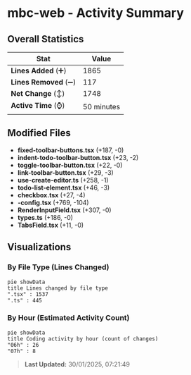 # mbc-web - Activity Summary 

## Overall Statistics

| Stat                   | Value                                                             |
| ---------------------- | ----------------------------------------------------------------- |
| **Lines Added** (➕)   | 1865                                          |
| **Lines Removed** (➖) | 117                                        |
| **Net Change** (↕)    | 1748                |
| **Active Time** (⌚)   | 50 minutes |


## Modified Files
- **fixed-toolbar-buttons.tsx** (+187, -0)
- **indent-todo-toolbar-button.tsx** (+23, -2)
- **toggle-toolbar-button.tsx** (+22, -0)
- **link-toolbar-button.tsx** (+29, -3)
- **use-create-editor.ts** (+258, -1)
- **todo-list-element.tsx** (+46, -3)
- **checkbox.tsx** (+27, -4)
- **-config.tsx** (+769, -104)
- **RenderInputField.tsx** (+307, -0)
- **types.ts** (+186, -0)
- **TabsField.tsx** (+11, -0)

## Visualizations

### By File Type (Lines Changed)

```mermaid
pie showData
title Lines changed by file type
".tsx" : 1537
".ts" : 445
```

### By Hour (Estimated Activity Count)

```mermaid
pie showData
title Coding activity by hour (count of changes)
"06h" : 26
"07h" : 8
```


> **Last Updated:** 30/01/2025, 07:21:49